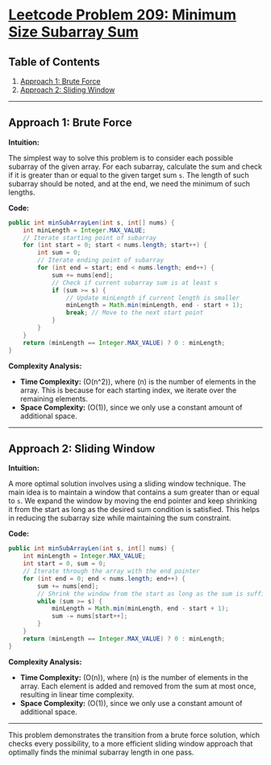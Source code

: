 # [Leetcode Problem 209: Minimum Size Subarray Sum](https://leetcode.com/problems/minimum-size-subarray-sum/)

## Table of Contents
1. [Approach 1: Brute Force](#approach-1-brute-force)
2. [Approach 2: Sliding Window](#approach-2-sliding-window)

---

## Approach 1: Brute Force

**Intuition:**

The simplest way to solve this problem is to consider each possible subarray of the given array. For each subarray, calculate the sum and check if it is greater than or equal to the given target sum `s`. The length of such subarray should be noted, and at the end, we need the minimum of such lengths.

**Code:**

```java
public int minSubArrayLen(int s, int[] nums) {
    int minLength = Integer.MAX_VALUE;
    // Iterate starting point of subarray
    for (int start = 0; start < nums.length; start++) {
        int sum = 0;
        // Iterate ending point of subarray
        for (int end = start; end < nums.length; end++) {
            sum += nums[end];
            // Check if current subarray sum is at least s
            if (sum >= s) {
                // Update minLength if current length is smaller
                minLength = Math.min(minLength, end - start + 1);
                break; // Move to the next start point
            }
        }
    }
    return (minLength == Integer.MAX_VALUE) ? 0 : minLength;
}
```

**Complexity Analysis:**

- **Time Complexity:** \(O(n^2)\), where \(n\) is the number of elements in the array. This is because for each starting index, we iterate over the remaining elements.
- **Space Complexity:** \(O(1)\), since we only use a constant amount of additional space.

---

## Approach 2: Sliding Window

**Intuition:**

A more optimal solution involves using a sliding window technique. The main idea is to maintain a window that contains a sum greater than or equal to `s`. We expand the window by moving the end pointer and keep shrinking it from the start as long as the desired sum condition is satisfied. This helps in reducing the subarray size while maintaining the sum constraint.

**Code:**

```java
public int minSubArrayLen(int s, int[] nums) {
    int minLength = Integer.MAX_VALUE;
    int start = 0, sum = 0;
    // Iterate through the array with the end pointer
    for (int end = 0; end < nums.length; end++) {
        sum += nums[end];
        // Shrink the window from the start as long as the sum is sufficiently large
        while (sum >= s) {
            minLength = Math.min(minLength, end - start + 1);
            sum -= nums[start++];
        }
    }
    return (minLength == Integer.MAX_VALUE) ? 0 : minLength;
}
```

**Complexity Analysis:**

- **Time Complexity:** \(O(n)\), where \(n\) is the number of elements in the array. Each element is added and removed from the sum at most once, resulting in linear time complexity.
- **Space Complexity:** \(O(1)\), since we only use a constant amount of additional space. 

---

This problem demonstrates the transition from a brute force solution, which checks every possibility, to a more efficient sliding window approach that optimally finds the minimal subarray length in one pass.

